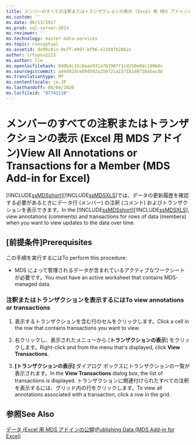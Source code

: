 ```yaml
---
title: メンバーのすべての注釈またはトランザクションの表示 (Excel 用 MDS アドイン) | Microsoft Docs
ms.custom: ''
ms.date: 06/13/2017
ms.prod: sql-server-2014
ms.reviewer: ''
ms.technology: master-data-services
ms.topic: conceptual
ms.assetid: de90c81c-9e7f-4997-bf96-e22b97b2862c
author: lrtoyou1223
ms.author: lle
ms.openlocfilehash: 8d0b4c32c8aae931a78198ff1cd250e0dc10968c
ms.sourcegitcommit: ad4d92dce894592a259721a1571b1d8736abacdb
ms.translationtype: MT
ms.contentlocale: ja-JP
ms.lasthandoff: 08/04/2020
ms.locfileid: "87741110"
---
```

# <a name="view-all-annotations-or-transactions-for-a-member-mds-add-in-for-excel"></a><span data-ttu-id="033f4-102">メンバーのすべての注釈またはトランザクションの表示 (Excel 用 MDS アドイン)</span><span class="sxs-lookup"><span data-stu-id="033f4-102">View All Annotations or Transactions for a Member (MDS Add-in for Excel)</span></span>
  <span data-ttu-id="033f4-103">[!INCLUDE[ssMDSshort](../../includes/ssmdsshort-md.md)][!INCLUDE[ssMDSXLS](../../includes/ssmdsxls-md.md)]では、データの更新履歴を確認する必要があるときにデータ行 (メンバー) の注釈 (コメント) およびトランザクションを表示できます。</span><span class="sxs-lookup"><span data-stu-id="033f4-103">In the [!INCLUDE[ssMDSshort](../../includes/ssmdsshort-md.md)][!INCLUDE[ssMDSXLS](../../includes/ssmdsxls-md.md)], view annotations (comments) and transactions for rows of data (members) when you want to view updates to the data over time.</span></span>  
  
## <a name="prerequisites"></a><span data-ttu-id="033f4-104">[前提条件]</span><span class="sxs-lookup"><span data-stu-id="033f4-104">Prerequisites</span></span>  
 <span data-ttu-id="033f4-105">この手順を実行するには</span><span class="sxs-lookup"><span data-stu-id="033f4-105">To perform this procedure:</span></span>  
  
-   <span data-ttu-id="033f4-106">MDS によって管理されるデータが含まれているアクティブなワークシートが必要です。</span><span class="sxs-lookup"><span data-stu-id="033f4-106">You must have an active worksheet that contains MDS-managed data.</span></span>  
  
### <a name="to-view-annotations-or-transactions"></a><span data-ttu-id="033f4-107">注釈またはトランザクションを表示するには</span><span class="sxs-lookup"><span data-stu-id="033f4-107">To view annotations or transactions</span></span>  
  
1.  <span data-ttu-id="033f4-108">表示するトランザクションを含む行のセルをクリックします。</span><span class="sxs-lookup"><span data-stu-id="033f4-108">Click a cell in the row that contains transactions you want to view.</span></span>  
  
2.  <span data-ttu-id="033f4-109">右クリックし、表示されたメニューから [**トランザクションの表示**] をクリックします。</span><span class="sxs-lookup"><span data-stu-id="033f4-109">Right-click and from the menu that's displayed, click **View Transactions**.</span></span>  
  
3.  <span data-ttu-id="033f4-110">**[トランザクションの表示]** ダイアログ ボックスにトランザクションの一覧が表示されます。</span><span class="sxs-lookup"><span data-stu-id="033f4-110">In the **View Transactions** dialog box, the list of transactions is displayed.</span></span> <span data-ttu-id="033f4-111">トランザクションに関連付けられたすべての注釈を表示するには、グリッド内の行をクリックします。</span><span class="sxs-lookup"><span data-stu-id="033f4-111">To view all annotations associated with a transaction, click a row in the grid.</span></span>  
  
## <a name="see-also"></a><span data-ttu-id="033f4-112">参照</span><span class="sxs-lookup"><span data-stu-id="033f4-112">See Also</span></span>  
 [<span data-ttu-id="033f4-113">データ &#40;Excel 用 MDS アドインの公開&#41;</span><span class="sxs-lookup"><span data-stu-id="033f4-113">Publishing Data &#40;MDS Add-in for Excel&#41;</span></span>](overview-importing-data-from-excel-mds-add-in-for-excel.md)  
  
  

